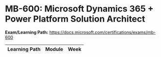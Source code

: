 # MB-600: Microsoft Dynamics 365 + Power Platform Solution Architect

**Exam/Learning Path:** https://docs.microsoft.com/certifications/exams/mb-600

| **Learning Path** | **Module** | **Week** |
|-|-|-|
